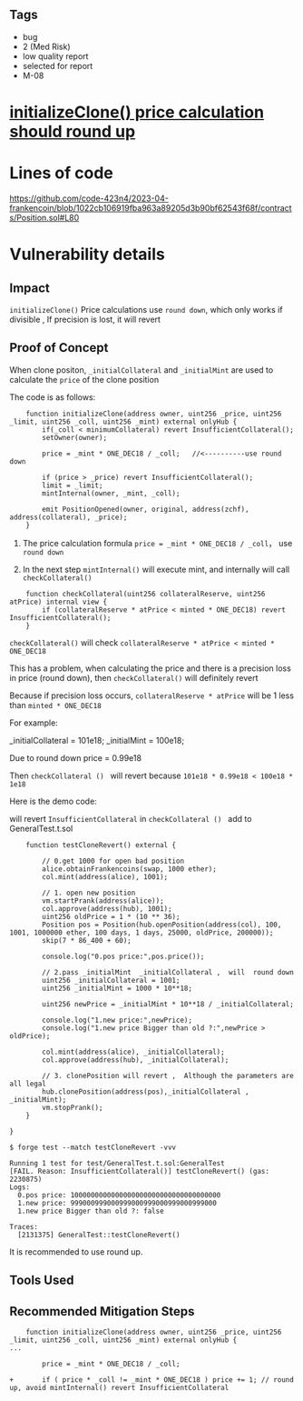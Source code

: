 ## Tags

- bug
- 2 (Med Risk)
- low quality report
- selected for report
- M-08

# [initializeClone() price calculation should round up](https://github.com/code-423n4/2023-04-frankencoin-findings/issues/663) 

# Lines of code

https://github.com/code-423n4/2023-04-frankencoin/blob/1022cb106919fba963a89205d3b90bf62543f68f/contracts/Position.sol#L80


# Vulnerability details

## Impact
`initializeClone()` Price calculations use `round down`, which only works if divisible , If precision is lost, it will revert

## Proof of Concept
When clone positon, `_initialCollateral` and `_initialMint` are used to calculate the `price` of the clone position

The code is as follows:
```solidity
    function initializeClone(address owner, uint256 _price, uint256 _limit, uint256 _coll, uint256 _mint) external onlyHub {
        if(_coll < minimumCollateral) revert InsufficientCollateral();
        setOwner(owner);
        
        price = _mint * ONE_DEC18 / _coll;   //<----------use round down

        if (price > _price) revert InsufficientCollateral();
        limit = _limit;
        mintInternal(owner, _mint, _coll);

        emit PositionOpened(owner, original, address(zchf), address(collateral), _price);
    }

```

1. The price calculation formula `price = _mint * ONE_DEC18 / _coll`，  use `round down`

2. In the next step `mintInternal()` will execute mint, and internally will call `checkCollateral()`

```solidity
    function checkCollateral(uint256 collateralReserve, uint256 atPrice) internal view {
        if (collateralReserve * atPrice < minted * ONE_DEC18) revert InsufficientCollateral();
    }
```

`checkCollateral()` will check `collateralReserve * atPrice < minted * ONE_DEC18`

This has a problem, when calculating the price and there is a precision loss in price (round down), then `checkCollateral()` will definitely revert

Because if precision loss occurs, `collateralReserve * atPrice` will be 1 less than `minted * ONE_DEC18`


For example:

_initialCollateral = 101e18;
_initialMint = 100e18;

Due to round down price = 0.99e18

Then `checkCollateral () ` will revert because `101e18 * 0.99e18 < 100e18 * 1e18`

Here is the demo code:

will revert `InsufficientCollateral` in `checkCollateral () ` 
add to GeneralTest.t.sol

```solidity
    function testCloneRevert() external {

        // 0.get 1000 for open bad position
        alice.obtainFrankencoins(swap, 1000 ether);
        col.mint(address(alice), 1001);  

        // 1. open new position
        vm.startPrank(address(alice));
        col.approve(address(hub), 1001);
        uint256 oldPrice = 1 * (10 ** 36);
        Position pos = Position(hub.openPosition(address(col), 100, 1001, 1000000 ether, 100 days, 1 days, 25000, oldPrice, 200000));        
        skip(7 * 86_400 + 60);

        console.log("0.pos price:",pos.price());

        // 2.pass _initialMint  _initialCollateral ,  will  round down
        uint256 _initialCollateral = 1001;
        uint256 _initialMint = 1000 * 10**18;

        uint256 newPrice = _initialMint * 10**18 / _initialCollateral;

        console.log("1.new price:",newPrice);
        console.log("1.new price Bigger than old ?:",newPrice > oldPrice);

        col.mint(address(alice), _initialCollateral);
        col.approve(address(hub), _initialCollateral);

        // 3. clonePosition will revert ,  Although the parameters are all legal
        hub.clonePosition(address(pos),_initialCollateral , _initialMint);
        vm.stopPrank();
    }

}
```

```console
$ forge test --match testCloneRevert -vvv

Running 1 test for test/GeneralTest.t.sol:GeneralTest
[FAIL. Reason: InsufficientCollateral()] testCloneRevert() (gas: 2230875)
Logs:
  0.pos price: 1000000000000000000000000000000000000
  1.new price: 999000999000999000999000999000999000
  1.new price Bigger than old ?: false

Traces:
  [2131375] GeneralTest::testCloneRevert() 
```

It is recommended to use round up.

## Tools Used

## Recommended Mitigation Steps

```solidity
    function initializeClone(address owner, uint256 _price, uint256 _limit, uint256 _coll, uint256 _mint) external onlyHub {
...

        price = _mint * ONE_DEC18 / _coll;

+       if ( price * _coll != _mint * ONE_DEC18 ) price += 1; // round up, avoid mintInternal() revert InsufficientCollateral
```